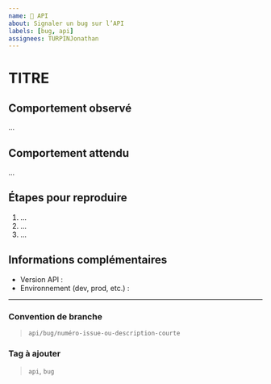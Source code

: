 ```yaml
---
name: 🐛 API
about: Signaler un bug sur l’API
labels: [bug, api]
assignees: TURPINJonathan
---
```


# TITRE

## Comportement observé

...

## Comportement attendu

...

## Étapes pour reproduire

1. ...
2. ...
3. ...

## Informations complémentaires

- Version API :
- Environnement (dev, prod, etc.) :

---

### Convention de branche

> `api/bug/numéro-issue-ou-description-courte`

### Tag à ajouter

> `api`, `bug`